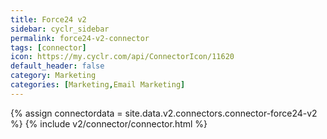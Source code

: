 ```yaml
---
title: Force24 v2
sidebar: cyclr_sidebar
permalink: force24-v2-connector
tags: [connector]
icon: https://my.cyclr.com/api/ConnectorIcon/11620
default_header: false
category: Marketing
categories: [Marketing,Email Marketing]
---
```

{% assign connectordata = site.data.v2.connectors.connector-force24-v2 %}
{% include v2/connector/connector.html %}	